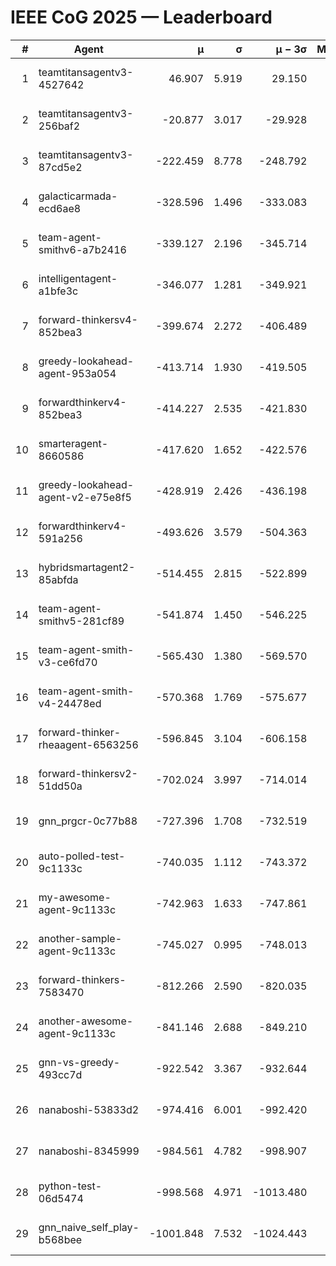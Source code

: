# IEEE CoG 2025 — Leaderboard

| # | Agent | μ | σ | μ − 3σ | Matches | Updated |
|---:|---|---:|---:|---:|---:|---|
| 1 | teamtitansagentv3-4527642 | 46.907 | 5.919 | 29.150 | 21270 | 2025-08-25 06:46 |
| 2 | teamtitansagentv3-256baf2 | -20.877 | 3.017 | -29.928 | 21616 | 2025-08-25 06:46 |
| 3 | teamtitansagentv3-87cd5e2 | -222.459 | 8.778 | -248.792 | 21866 | 2025-08-25 06:46 |
| 4 | galacticarmada-ecd6ae8 | -328.596 | 1.496 | -333.083 | 19740 | 2025-08-25 06:46 |
| 5 | team-agent-smithv6-a7b2416 | -339.127 | 2.196 | -345.714 | 21100 | 2025-08-25 06:46 |
| 6 | intelligentagent-a1bfe3c | -346.077 | 1.281 | -349.921 | 18170 | 2025-08-25 06:46 |
| 7 | forward-thinkersv4-852bea3 | -399.674 | 2.272 | -406.489 | 17335 | 2025-08-25 06:46 |
| 8 | greedy-lookahead-agent-953a054 | -413.714 | 1.930 | -419.505 | 19442 | 2025-08-25 06:46 |
| 9 | forwardthinkerv4-852bea3 | -414.227 | 2.535 | -421.830 | 18076 | 2025-08-25 06:46 |
| 10 | smarteragent-8660586 | -417.620 | 1.652 | -422.576 | 18008 | 2025-08-25 06:46 |
| 11 | greedy-lookahead-agent-v2-e75e8f5 | -428.919 | 2.426 | -436.198 | 21782 | 2025-08-25 06:46 |
| 12 | forwardthinkerv4-591a256 | -493.626 | 3.579 | -504.363 | 17501 | 2025-08-25 06:46 |
| 13 | hybridsmartagent2-85abfda | -514.455 | 2.815 | -522.899 | 17860 | 2025-08-25 06:46 |
| 14 | team-agent-smithv5-281cf89 | -541.874 | 1.450 | -546.225 | 20380 | 2025-08-25 06:46 |
| 15 | team-agent-smith-v3-ce6fd70 | -565.430 | 1.380 | -569.570 | 21996 | 2025-08-25 06:46 |
| 16 | team-agent-smith-v4-24478ed | -570.368 | 1.769 | -575.677 | 21276 | 2025-08-25 06:46 |
| 17 | forward-thinker-rheaagent-6563256 | -596.845 | 3.104 | -606.158 | 19808 | 2025-08-25 06:46 |
| 18 | forward-thinkersv2-51dd50a | -702.024 | 3.997 | -714.014 | 20508 | 2025-08-25 06:46 |
| 19 | gnn_prgcr-0c77b88 | -727.396 | 1.708 | -732.519 | 18480 | 2025-08-25 06:46 |
| 20 | auto-polled-test-9c1133c | -740.035 | 1.112 | -743.372 | 21920 | 2025-08-25 06:46 |
| 21 | my-awesome-agent-9c1133c | -742.963 | 1.633 | -747.861 | 21480 | 2025-08-25 06:46 |
| 22 | another-sample-agent-9c1133c | -745.027 | 0.995 | -748.013 | 21420 | 2025-08-25 06:46 |
| 23 | forward-thinkers-7583470 | -812.266 | 2.590 | -820.035 | 19140 | 2025-08-25 06:46 |
| 24 | another-awesome-agent-9c1133c | -841.146 | 2.688 | -849.210 | 22760 | 2025-08-25 06:46 |
| 25 | gnn-vs-greedy-493cc7d | -922.542 | 3.367 | -932.644 | 16540 | 2025-08-25 06:46 |
| 26 | nanaboshi-53833d2 | -974.416 | 6.001 | -992.420 | 16640 | 2025-08-25 06:46 |
| 27 | nanaboshi-8345999 | -984.561 | 4.782 | -998.907 | 17290 | 2025-08-25 06:46 |
| 28 | python-test-06d5474 | -998.568 | 4.971 | -1013.480 | 17190 | 2025-08-25 06:46 |
| 29 | gnn_naive_self_play-b568bee | -1001.848 | 7.532 | -1024.443 | 17120 | 2025-08-25 06:46 |
